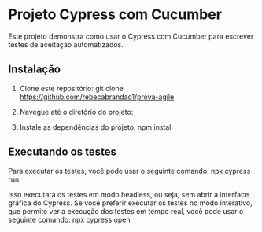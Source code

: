 # Projeto Cypress com Cucumber

Este projeto demonstra como usar o Cypress com Cucumber para escrever testes de aceitação automatizados.

## Instalação

1. Clone este repositório:
git clone https://github.com/rebecabrandao1/prova-agile

2. Navegue até o diretório do projeto:

3. Instale as dependências do projeto:
npm install

## Executando os testes

Para executar os testes, você pode usar o seguinte comando:
npx cypress run

Isso executará os testes em modo headless, ou seja, sem abrir a interface gráfica do Cypress. Se você preferir executar os testes no modo interativo, que permite ver a execução dos testes em tempo real, você pode usar o seguinte comando:
npx cypress open



